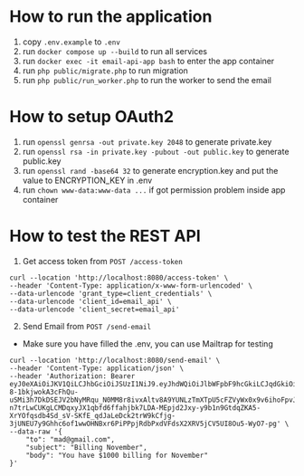 # How to run the application

1. copy `.env.example` to `.env`
2. run `docker compose up --build` to run all services
3. run `docker exec -it email-api-app bash` to enter the app container
4. run `php public/migrate.php` to run migration
5. run `php public/run_worker.php` to run the worker to send the email

# How to setup OAuth2

1. run `openssl genrsa -out private.key 2048` to generate private.key
2. run `openssl rsa -in private.key -pubout -out public.key` to generate public.key
3. run `openssl rand -base64 32` to generate encryption.key and put the value to ENCRYPTION_KEY in .env
4. run `chown www-data:www-data ...` if got permission problem inside app container

# How to test the REST API

1. Get access token from `POST /access-token`

```
curl --location 'http://localhost:8080/access-token' \
--header 'Content-Type: application/x-www-form-urlencoded' \
--data-urlencode 'grant_type=client_credentials' \
--data-urlencode 'client_id=email_api' \
--data-urlencode 'client_secret=email_api'
```

2. Send Email from `POST /send-email`

- Make sure you have filled the .env, you can use Mailtrap for testing

```
curl --location 'http://localhost:8080/send-email' \
--header 'Content-Type: application/json' \
--header 'Authorization: Bearer eyJ0eXAiOiJKV1QiLCJhbGciOiJSUzI1NiJ9.eyJhdWQiOiJlbWFpbF9hcGkiLCJqdGkiOiJjNzUwNDM0OTEzZjNlODI5NzNjOTJlMzJiNjJmNzE4NmVkZGExYWU0ZDEwYmJlZTE4NWNkNTMyZjk2NTljMGQwMDQ3MzIxMTljZmY4NDU1ZCIsImlhdCI6MTcyMjc3NjUyMi4yODg4MjgsIm5iZiI6MTcyMjc3NjUyMi4yODg4MywiZXhwIjoxNzIyNzgwMTIyLjI3NjQ4Mywic3ViIjoiZW1haWxfYXBpIiwic2NvcGVzIjpbXX0.A9mvtqt6JSU3u_uLoqxHEAjDGxWc3F-8-1bkjwokA3cFhQu-uSMi3h7DkDSEJV2bNyMRqu_N0MM8r8ivxAltv8A9YUNLzTmXTpU5cFZVyWx0x9v6ihoFpvJNBbSgMxTpM2DLDB8X8_GoZfOYUtU8oQLYEYVr_vXIaGVpKYz8Nvqg-n7trLwCUKgLCMDqxyJX1qbfd6ffahjbk7LDA-MEpjd2Jxy-y9b1n9GtdqZKA5-XrYOfqsdb4Sd_sV-SKfE_qdJaLeDck2trW9kCfjg-3jUNEU7y9Ghhc6of1wwOHNBxr6PiPPpjRdbPxdVFdsX2XRV5jCV5UI8Ou5-WyO7-pg' \
--data-raw '{
    "to": "mad@gmail.com",
    "subject": "Billing November",
    "body": "You have $1000 billing for November"
}'
```
